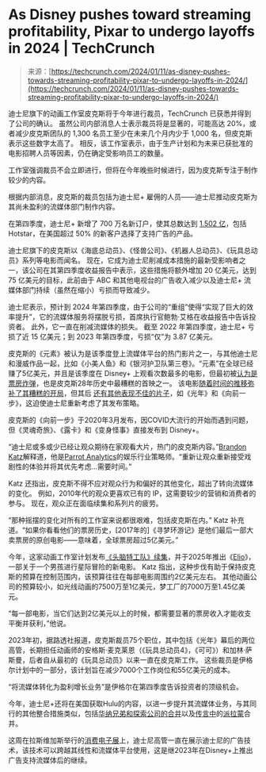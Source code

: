 <!--yml

类别：未分类

日期：2024-05-27 14:40:33

-->

# As Disney pushes toward streaming profitability, Pixar to undergo layoffs in 2024 | TechCrunch

> 来源：[https://techcrunch.com/2024/01/11/as-disney-pushes-towards-streaming-profitability-pixar-to-undergo-layoffs-in-2024/](https://techcrunch.com/2024/01/11/as-disney-pushes-towards-streaming-profitability-pixar-to-undergo-layoffs-in-2024/)

迪士尼旗下的动画工作室皮克斯将于今年进行裁员，TechCrunch 已获悉并得到了公司的确认。 虽然公司内部消息人士表示裁员将是显著的，可能高达 20%，或者减少皮克斯团队的 1,300 名员工至少在未来几个月内少于 1,000 名，但皮克斯表示这些数字太高了。 相反，该工作室表示，由于生产计划和为未来已获批准的电影招聘人员等因素，仍在确定受影响员工的数量。

工作室强调裁员不会立即进行，但将在今年晚些时候进行，因为皮克斯专注于制作较少的内容。

根据内部消息，皮克斯的裁员包括为迪士尼+ 雇佣的人员——迪士尼推动皮克斯为其尚未盈利的流媒体部门制作内容。

在第四季度，迪士尼+ 新增了 700 万名新订户，使其总数达到 [1.502 亿](https://thewaltdisneycompany.com/the-walt-disney-company-reports-fourth-quarter-and-full-year-earnings-for-fiscal-2023/)，包括 Hotstar，在美国超过 50% 的新客户选择了支持广告的产品。

迪士尼旗下的皮克斯以《海底总动员》、《怪兽公司》、《机器人总动员》、《玩具总动员》系列等电影而闻名。 现在，它成为迪士尼削减成本措施的最新受影响者之一，该公司在其第四季度收益报告中表示，这些措施将额外增加 20 亿美元，达到 75 亿美元的目标，此前由于 ABC 和其他电视台的广告收入减少以及迪士尼+ 流媒体部门持续（虽然在缩小）亏损而导致减少。

迪士尼表示，预计到 2024 年第四季度，由于公司的“重组”使得“实现了巨大的效率提升”，它的流媒体服务将摆脱亏损，首席执行官鲍勃·艾格在收益报告中告诉投资者。 此外，它一直在削减流媒体的损失。 截至 2022 年第四季度，迪士尼+ 亏损了近 15 亿美元；到 2023 年第四季度，亏损“仅”为 3.87 亿美元。

皮克斯的《元素》被认为是该季度登上流媒体平台的热门影片之一，与其他迪士尼和漫威作品一起，比如《小美人鱼》和《银河护卫队第三卷》。“元素”在全球已经赚了5亿美元，并且是该季度在 Disney+ 上观看次数最多的电影，但最初被[认为是票房炸弹](https://variety.com/2023/film/news/elemental-box-office-bomb-pixar-1235648044/)，也是皮克斯28年历史中最糟糕的首映之一。 该电影[随着时间的推移弥补了其糟糕的开局](https://www.nytimes.com/2023/10/03/business/media/elemental-pixar-box-office.html)，但其后 [还有其他表现不佳的片子](https://screenrant.com/pixar-box-office-bombs-explained/)，如《光年》和《向前一步》，这迫使迪士尼重新考虑了其发布策略。

皮克斯的《向前一步》于2020年3月发布，因COVID大流行的开始而遇到问题，但《灵魂奇旅》、《露卡》和《变身怪事》直接发布到 Disney+。

“迪士尼或多或少已经让观众期待在家观看大片，热门的皮克斯内容。”[Brandon Katz](https://www.linkedin.com/in/katzb/)解释道，他是[Parrot Analytics](https://www.parrotanalytics.com/)的娱乐行业策略师。“重新让观众重新接受戏剧性的体验并将其优先考虑...需要时间。”

Katz 还指出，皮克斯不得不应对观众行为和偏好的其他变化，超出了转向流媒体的变化。 例如，2010年代的观众更喜欢已有的 IP，这需要较少的营销和消费者的参与。 现在，观众正在面临续集和系列片的疲劳。

“那种摇摆的变化对所有的工作室来说都很艰难，包括皮克斯在内。” Katz 补充道。“如果你看看他们的票房历史，[2017年的]《寻梦环游记》是他们最后一部大卖票房的原创电影——意味着，全球票房超过5亿美元。”

今年，这家动画工作室计划发布[《头脑特工队》续集](https://www.youtube.com/watch?v=VWavstJydZU)，并于2025年推出《[Elio](https://www.rottentomatoes.com/m/elio)》，一部关于一个男孩进行星际冒险的新电影。 Katz 指出，这种步伐有助于保持皮克斯的预算在控制范围内，该预算往往在每部电影周围约2亿美元左右。 其他动画公司的预算较小，如光线动画的7500万至1亿美元，梦工厂的7000万至1.45亿美元。

“每一部电影，当它们达到2亿美元以上的时候，都需要显著的票房收入才能收支平衡并获利，”他说。

2023年初，据路透社报道，皮克斯裁员75个职位，其中包括《光年》幕后的两位高管，长期担任动画师的安格斯·麦克莱恩（《玩具总动员4》，《可可》）和加林·萨斯曼，后者自从最初的《玩具总动员》以来一直在皮克斯工作。 这些裁员是伊格尔计划中的一部分，该计划旨在减少7000个工作岗位和55亿美元的成本。

“将流媒体转化为盈利增长业务”是伊格尔在第四季度告诉投资者的顶级机会。

今年，迪士尼+还将在美国获取Hulu的内容，以进一步提升其流媒体业务，与其同行的其他整合措施类似，包括[华纳兄弟和探索公司的合并](https://techcrunch.com/2022/04/11/the-warner-bros-discovery-deal-has-officially-closed/)以及[传言中](https://deadline.com/2024/01/paramount-skydance-national-amusements-all-cash-bid-1235710804/)的[派拉蒙](https://www.axios.com/2023/12/20/warner-bros-paramount-merger-discovery-streaming)合并。

这周在拉斯维加斯举行的[消费电子展](https://thewaltdisneycompany.com/disney-advertising-ces/)上，迪士尼高管一直在展示迪士尼的广告技术，该技术可以跨越其线性和流媒体平台使用，这是继2023年在Disney+上推出广告支持流媒体后的继续。
